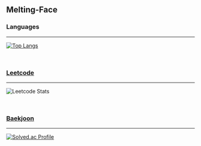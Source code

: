 ## Melting-Face
### Languages
---
[![Top Langs](https://github-readme-stats.vercel.app/api/top-langs/?username=Melting-Face&hide_progress=true)](https://github.com/anuraghazra/github-readme-stats)

<br>

### [Leetcode](https://github.com/Melting-Face/leetcode)
---
![Leetcode Stats](https://leetcard.jacoblin.cool/Melting-Face?ext=activity)

<br>

### [Baekjoon](https://github.com/Melting-Face/baekjoon)
---
[![Solved.ac Profile](http://mazassumnida.wtf/api/v2/generate_badge?boj=meltingface)](https://solved.ac/meltingface)
